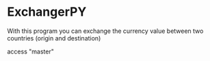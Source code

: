 # ExchangerPY
 With this program you can exchange the currency value between two countries (origin and destination)

 access "master"
